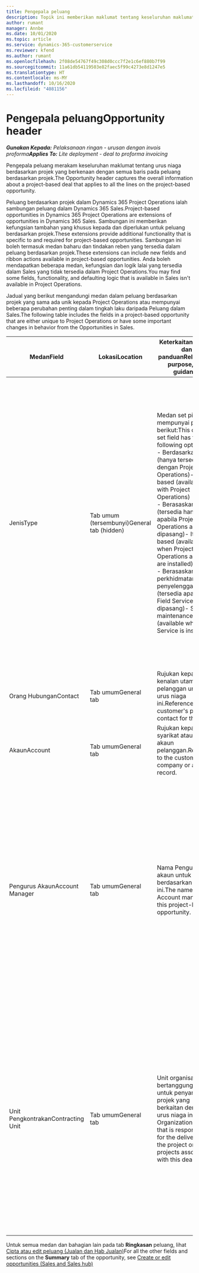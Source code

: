 ```yaml
---
title: Pengepala peluang
description: Topik ini memberikan maklumat tentang keseluruhan maklumat tentang urus niaga berdasarkan projek dan baris peluang berdasarkan projek.
author: rumant
manager: Annbe
ms.date: 10/01/2020
ms.topic: article
ms.service: dynamics-365-customerservice
ms.reviewer: kfend
ms.author: rumant
ms.openlocfilehash: 2f08de54767f49c308d0ccc7f2e1c6ef880b7f99
ms.sourcegitcommit: 11a61db54119503e82faec5f99c4273e8d1247e5
ms.translationtype: HT
ms.contentlocale: ms-MY
ms.lasthandoff: 10/16/2020
ms.locfileid: "4081156"
---
```

# <a name="opportunity-header"></a><span data-ttu-id="1e42c-103">Pengepala peluang</span><span class="sxs-lookup"><span data-stu-id="1e42c-103">Opportunity header</span></span>

<span data-ttu-id="1e42c-104">_**Gunakan Kepada:** Pelaksanaan ringan - urusan dengan invois proforma_</span><span class="sxs-lookup"><span data-stu-id="1e42c-104">_**Applies To:** Lite deployment - deal to proforma invoicing_</span></span>

<span data-ttu-id="1e42c-105">Pengepala peluang merakam keseluruhan maklumat tentang urus niaga berdasarkan projek yang berkenaan dengan semua baris pada peluang berdasarkan projek.</span><span class="sxs-lookup"><span data-stu-id="1e42c-105">The Opportunity header captures the overall information about a project-based deal that applies to all the lines on the project-based opportunity.</span></span>

<span data-ttu-id="1e42c-106">Peluang berdasarkan projek dalam Dynamics 365 Project Operations ialah sambungan peluang dalam Dynamics 365 Sales.</span><span class="sxs-lookup"><span data-stu-id="1e42c-106">Project-based opportunities in Dynamics 365 Project Operations are extensions of opportunities in Dynamics 365 Sales.</span></span> <span data-ttu-id="1e42c-107">Sambungan ini memberikan kefungsian tambahan yang khusus kepada dan diperlukan untuk peluang berdasarkan projek.</span><span class="sxs-lookup"><span data-stu-id="1e42c-107">These extensions provide additional functionality that is specific to and required for project-based opportunities.</span></span> <span data-ttu-id="1e42c-108">Sambungan ini boleh termasuk medan baharu dan tindakan reben yang tersedia dalam peluang berdasarkan projek.</span><span class="sxs-lookup"><span data-stu-id="1e42c-108">These extensions can include new fields and ribbon actions available in project-based opportunities.</span></span> <span data-ttu-id="1e42c-109">Anda boleh mendapatkan beberapa medan, kefungsian dan logik lalai yang tersedia dalam Sales yang tidak tersedia dalam Project Operations.</span><span class="sxs-lookup"><span data-stu-id="1e42c-109">You may find some fields, functionality, and defaulting logic that is available in Sales isn't available in Project Operations.</span></span>

<span data-ttu-id="1e42c-110">Jadual yang berikut mengandungi medan dalam peluang berdasarkan projek yang sama ada unik kepada Project Operations atau mempunyai beberapa perubahan penting dalam tingkah laku daripada Peluang dalam Sales.</span><span class="sxs-lookup"><span data-stu-id="1e42c-110">The following table includes the fields in a project-based opportunity that are either unique to Project Operations or have some important changes in behavior from the Opportunities in Sales.</span></span>

| <span data-ttu-id="1e42c-111">**Medan**</span><span class="sxs-lookup"><span data-stu-id="1e42c-111">**Field**</span></span> | <span data-ttu-id="1e42c-112">**Lokasi**</span><span class="sxs-lookup"><span data-stu-id="1e42c-112">**Location**</span></span> | <span data-ttu-id="1e42c-113">**Keterkaitan, tujuan dan panduan**</span><span class="sxs-lookup"><span data-stu-id="1e42c-113">**Relevance, purpose, and guidance**</span></span> | <span data-ttu-id="1e42c-114">**Kesan hiliran**</span><span class="sxs-lookup"><span data-stu-id="1e42c-114">**Downstream impact**</span></span> |
| --- | --- | --- | --- |
| <span data-ttu-id="1e42c-115">Jenis</span><span class="sxs-lookup"><span data-stu-id="1e42c-115">Type</span></span> | <span data-ttu-id="1e42c-116">Tab umum (tersembunyi)</span><span class="sxs-lookup"><span data-stu-id="1e42c-116">General tab (hidden)</span></span> | <span data-ttu-id="1e42c-117">Medan set pilihan ini mempunyai pilihan berikut:</span><span class="sxs-lookup"><span data-stu-id="1e42c-117">This option set field has the following options:</span></span></br><span data-ttu-id="1e42c-118">- Berdasarkan kerja (hanya tersedia dengan Project Operations)</span><span class="sxs-lookup"><span data-stu-id="1e42c-118">- Work-based (available only with Project Operations)</span></span></br><span data-ttu-id="1e42c-119">- Berasaskan item (tersedia hanya apabila Project Operations and Sales dipasang)</span><span class="sxs-lookup"><span data-stu-id="1e42c-119">- Item-based (available only when Project Operations and Sales are installed)</span></span></br><span data-ttu-id="1e42c-120">- Berasaskan perkhidmatan penyelenggaraan (tersedia apabila Field Service dipasang)</span><span class="sxs-lookup"><span data-stu-id="1e42c-120">- Service maintenance-based (available when Field Service is installed)</span></span> | <span data-ttu-id="1e42c-121">Apabila anda menggunakan Project Operations, nilai medan ini ditetapkan kepada **Berdasarkan kerja** secara automatik yang mengklasifikasikan Peluang sebagai berdasarkan projek.</span><span class="sxs-lookup"><span data-stu-id="1e42c-121">When you use Project Operations, this field value is automatically set to **Work-based** which classifies the Opportunity as project-based.</span></span> <span data-ttu-id="1e42c-122">Peluang seharusnya berdasarkan projek untuk mendayakan semua sambungan khusus projek dan kefungsian dalam proses jualan hiliran untuk urus niaga ini.</span><span class="sxs-lookup"><span data-stu-id="1e42c-122">An Opportunity should be project-based to enable all project-specific extensions and functionality in the downstream sales process for this deal.</span></span> |
| <span data-ttu-id="1e42c-123">Orang Hubungan</span><span class="sxs-lookup"><span data-stu-id="1e42c-123">Contact</span></span> | <span data-ttu-id="1e42c-124">Tab umum</span><span class="sxs-lookup"><span data-stu-id="1e42c-124">General tab</span></span> | <span data-ttu-id="1e42c-125">Rujukan kepada kenalan utama pelanggan untuk urus niaga ini.</span><span class="sxs-lookup"><span data-stu-id="1e42c-125">Reference to the customer's primary contact for this deal.</span></span> | |
| <span data-ttu-id="1e42c-126">Akaun</span><span class="sxs-lookup"><span data-stu-id="1e42c-126">Account</span></span> | <span data-ttu-id="1e42c-127">Tab umum</span><span class="sxs-lookup"><span data-stu-id="1e42c-127">General tab</span></span> | <span data-ttu-id="1e42c-128">Rujukan kepada syarikat atau rekod akaun pelanggan.</span><span class="sxs-lookup"><span data-stu-id="1e42c-128">Reference to the customer's company or account record.</span></span> | |
| <span data-ttu-id="1e42c-129">Pengurus Akaun</span><span class="sxs-lookup"><span data-stu-id="1e42c-129">Account Manager</span></span> | <span data-ttu-id="1e42c-130">Tab umum</span><span class="sxs-lookup"><span data-stu-id="1e42c-130">General tab</span></span> | <span data-ttu-id="1e42c-131">Nama Pengurus akaun untuk peluang berdasarkan projek ini.</span><span class="sxs-lookup"><span data-stu-id="1e42c-131">The name of the Account manager for this project-based opportunity.</span></span> | <span data-ttu-id="1e42c-132">Pengurus akaun bertanggungjawab untuk menguruskan perhubungan dengan pelanggan melalui pelengkapan projek ini.</span><span class="sxs-lookup"><span data-stu-id="1e42c-132">The Account manager is responsible for managing the relationship with the customer through the completion of this project.</span></span> <span data-ttu-id="1e42c-133">Berdasarkan sumber boleh ditempah yang terikat kepada Pengurus akaun, unit pengkontrakan dilalaikan.</span><span class="sxs-lookup"><span data-stu-id="1e42c-133">Based on the bookable resource record tied to the Account manager, the contracting unit is defaulted.</span></span> |
| <span data-ttu-id="1e42c-134">Unit Pengkontrakan</span><span class="sxs-lookup"><span data-stu-id="1e42c-134">Contracting Unit</span></span> | <span data-ttu-id="1e42c-135">Tab umum</span><span class="sxs-lookup"><span data-stu-id="1e42c-135">General tab</span></span> | <span data-ttu-id="1e42c-136">Unit organisasi yang bertanggungjawab untuk penyampaian projek yang berkaitan dengan urus niaga ini.</span><span class="sxs-lookup"><span data-stu-id="1e42c-136">The Organization unit that is responsible for the delivery of the project or projects associated with this deal.</span></span> | <span data-ttu-id="1e42c-137">Unit pengkontrakan ialah divisyen syarikat yang akan melengkapkan projek selepas urus niaga ditutup.</span><span class="sxs-lookup"><span data-stu-id="1e42c-137">The contracting unit is the division of the company that will complete the project(s) after the deal is closed.</span></span> <span data-ttu-id="1e42c-138">Setiap unit pengkontrakan mempunyai mata wang dan mata wang ini digunakan untuk melaporkan kos anggaran dan sebenar yang berlaku semasa projek.</span><span class="sxs-lookup"><span data-stu-id="1e42c-138">Every contracting unit has a currency, and this currency is used to report estimated and actual costs incurred during the project.</span></span> |

<span data-ttu-id="1e42c-139">Untuk semua medan dan bahagian lain pada tab **Ringkasan** peluang, lihat [Cipta atau edit peluang (Jualan dan Hab Jualan)](https://docs.microsoft.com/dynamics365/sales-enterprise/create-edit-opportunity-sales)</span><span class="sxs-lookup"><span data-stu-id="1e42c-139">For all the other fields and sections on the **Summary** tab of the opportunity, see [Create or edit opportunities (Sales and Sales hub)](https://docs.microsoft.com/dynamics365/sales-enterprise/create-edit-opportunity-sales)</span></span>
